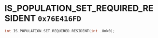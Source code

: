 # IS_POPULATION_SET_REQUIRED_RESIDENT `0x76E416FD`

```cpp
int IS_POPULATION_SET_REQUIRED_RESIDENT(int _Unk0);
```